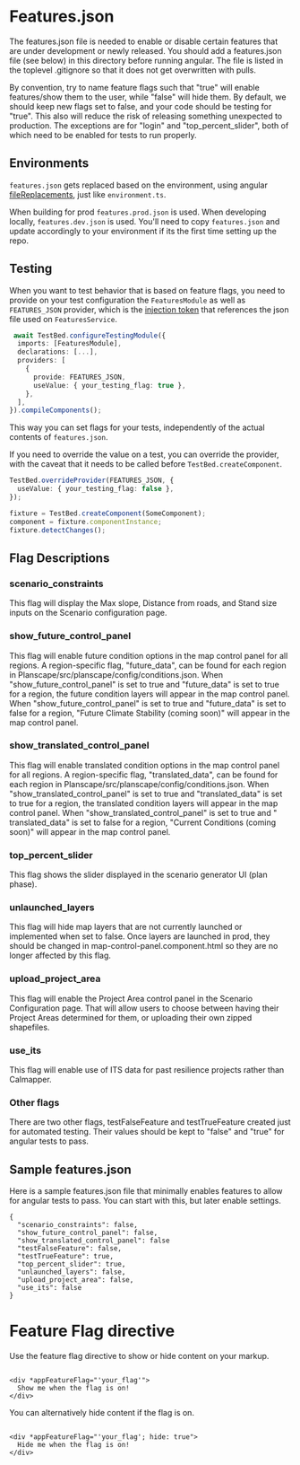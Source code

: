 # Features.json

The features.json file is needed to enable or disable certain features that are
under development or newly released. You should add a features.json file (see
below) in this directory before running angular. The file is listed in the
toplevel .gitignore so that it does not get overwritten with pulls.

By convention, try to name feature flags such that "true" will enable features/show them to the user, while "false" will hide them. By default, we
should keep new flags
set to false, and your code should be testing for "true". This also will
reduce the risk of releasing something unexpected to production.
The exceptions are for "login" and "top_percent_slider", both of which need to
be enabled for tests to run properly.

## Environments

`features.json` gets replaced based on the environment, using
angular [fileReplacements](https://angular.io/guide/build#configure-target-specific-file-replacements), just like `environment.ts`.

When building for prod `features.prod.json` is used. When developing locally, `features.dev.json` is used. You'll need to copy `features.json` and
update accordingly to your environment if its the first time setting up the repo.

## Testing

When you want to test behavior that is based on feature flags, you need to provide on your test configuration the `FeaturesModule` as well
as `FEATURES_JSON` provider, which is the [injection token](https://angular.io/guide/dependency-injection-in-action) that references the json file
used on `FeaturesService`.

```typescript
 await TestBed.configureTestingModule({
  imports: [FeaturesModule],
  declarations: [...],
  providers: [
    {
      provide: FEATURES_JSON,
      useValue: { your_testing_flag: true },
    },
  ],
}).compileComponents();
```

This way you can set flags for your tests, independently of the actual contents of `features.json`.

If you need to override the value on a test, you can override the provider, with the caveat that it needs to be called
before `TestBed.createComponent`.

```typescript
TestBed.overrideProvider(FEATURES_JSON, {
  useValue: { your_testing_flag: false },
});

fixture = TestBed.createComponent(SomeComponent);
component = fixture.componentInstance;
fixture.detectChanges();

```

## Flag Descriptions

### scenario_constraints

This flag will display the Max slope, Distance from roads, and Stand size inputs on the Scenario configuration page.

### show_future_control_panel

This flag will enable future condition options in the map control panel for all regions. A region-specific flag, "future_data", can be found for each
region in Planscape/src/planscape/config/conditions.json. When "show_future_control_panel" is set to true and "future_data" is set to true for a
region, the future condition layers will appear in the map control panel. When "show_future_control_panel" is set to true and "future_data" is set to
false for a region, "Future Climate Stability (coming soon)" will appear in the map control panel.

### show_translated_control_panel

This flag will enable translated condition options in the map control panel for all regions. A region-specific flag, "translated_data", can be found
for each region in Planscape/src/planscape/config/conditions.json. When "show_translated_control_panel" is set to true and "translated_data" is set to
true for a region, the translated condition layers will appear in the map control panel. When "show_translated_control_panel" is set to true and "
translated_data" is set to false for a region, "Current Conditions (coming soon)" will appear in the map control panel.

### top_percent_slider

This flag shows the slider displayed in the scenario generator UI (plan phase).

### unlaunched_layers

This flag will hide map layers that are not currently launched or implemented
when set to false. Once layers are launched in prod, they should be changed in
map-control-panel.component.html so they are no longer affected by this flag.

### upload_project_area

This flag will enable the Project Area control panel in the Scenario Configuration page. That will allow users to choose between having their Project
Areas determined for them, or uploading their own zipped shapefiles.

### use_its

This flag will enable use of ITS data for past resilience projects rather than
Calmapper.

### Other flags

There are two other flags, testFalseFeature and testTrueFeature created just for
automated testing. Their values should be kept to "false" and "true" for
angular tests to pass.

## Sample features.json

Here is a sample features.json file that minimally enables features to allow
for angular tests to pass. You can start with this, but later enable settings.

```
{
  "scenario_constraints": false,
  "show_future_control_panel": false,
  "show_translated_control_panel": false
  "testFalseFeature": false,
  "testTrueFeature": true,
  "top_percent_slider": true,
  "unlaunched_layers": false,
  "upload_project_area": false,
  "use_its": false
}
```

# Feature Flag directive

Use the feature flag directive to show or hide content on your markup.

```angular2html

<div *appFeatureFlag="'your_flag'">
  Show me when the flag is on!
</div>
```

You can alternatively hide content if the flag is on.

```angular2html

<div *appFeatureFlag="'your_flag'; hide: true">
  Hide me when the flag is on!
</div>
```
